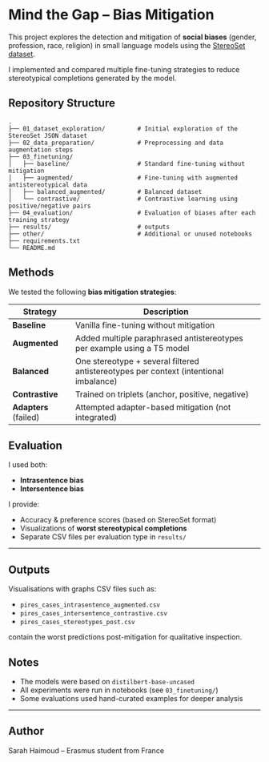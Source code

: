 # Mind the Gap – Bias Mitigation 

This project explores the detection and mitigation of **social biases** (gender, profession, race, religion) in small language models using the [StereoSet dataset](https://github.com/moinnadeem/stereoset).

I implemented and compared multiple fine-tuning strategies to reduce stereotypical completions generated by the model.


## Repository Structure


```
.
├── 01_dataset_exploration/         # Initial exploration of the StereoSet JSON dataset
├── 02_data_preparation/            # Preprocessing and data augmentation steps
├── 03_finetuning/
│   ├── baseline/                   # Standard fine-tuning without mitigation
│   ├── augmented/                  # Fine-tuning with augmented antistereotypical data
│   ├── balanced_augmented/         # Balanced dataset 
│   └── contrastive/                # Contrastive learning using positive/negative pairs
├── 04_evaluation/                  # Evaluation of biases after each training strategy
├── results/                        # outputs
├── other/                          # Additional or unused notebooks
├── requirements.txt
└── README.md
```

## Methods

We tested the following **bias mitigation strategies**:

| Strategy              | Description                                                                 |
| --------------------- | --------------------------------------------------------------------------- |
| **Baseline**          | Vanilla fine-tuning without mitigation                                      |
| **Augmented**         | Added multiple paraphrased antistereotypes per example using a T5 model     |
| **Balanced**          | One stereotype + several filtered antistereotypes per context (intentional imbalance) |
| **Contrastive**       | Trained on triplets (anchor, positive, negative)                            |
| **Adapters** (failed) | Attempted adapter-based mitigation (not integrated)                         |



## Evaluation

I used both:

* **Intrasentence bias** 
* **Intersentence bias** 

I provide:

* Accuracy & preference scores (based on StereoSet format)
* Visualizations of **worst stereotypical completions**
* Separate CSV files per evaluation type in `results/`

---

## Outputs

Visualisations with graphs
CSV files such as:

* `pires_cases_intrasentence_augmented.csv`
* `pires_cases_intersentence_contrastive.csv`
* `pires_cases_stereotypes_post.csv`

contain the worst predictions post-mitigation for qualitative inspection.


## Notes

* The models were based on `distilbert-base-uncased`
* All experiments were run in notebooks (see `03_finetuning/`)
* Some evaluations used hand-curated examples for deeper analysis

---

## Author

Sarah Haimoud – Erasmus student from France
